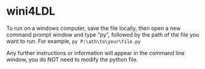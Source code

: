 # wini4LDL

To run on a windows computer, save the file locally, then open a new command prompt window and type "py", followed by the path of the file you want to run.
For example, `py P:\ath\to\your\file.py`

Any further instructions or information will appear in the command line window, you do NOT need to modify the python file.